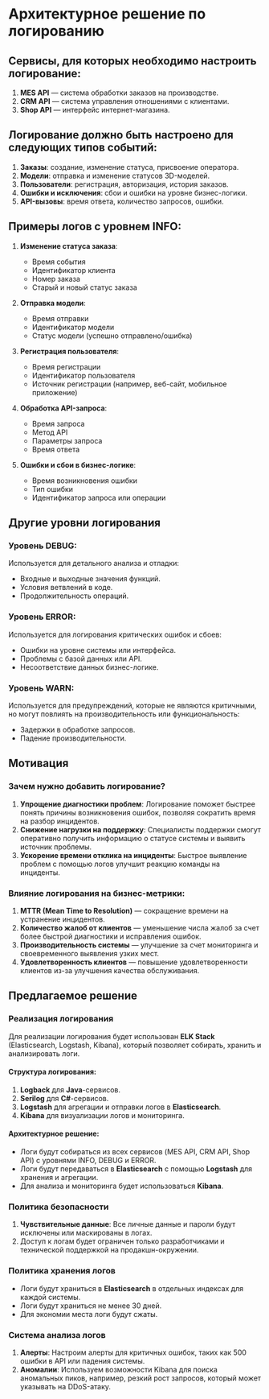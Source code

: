 # Архитектурное решение по логированию

## Сервисы, для которых необходимо настроить логирование:
1. **MES API** — система обработки заказов на производстве.
2. **CRM API** — система управления отношениями с клиентами.
3. **Shop API** — интерфейс интернет-магазина.

## Логирование должно быть настроено для следующих типов событий:
1. **Заказы**: создание, изменение статуса, присвоение оператора.
2. **Модели**: отправка и изменение статусов 3D-моделей.
3. **Пользователи**: регистрация, авторизация, история заказов.
4. **Ошибки и исключения**: сбои и ошибки на уровне бизнес-логики.
5. **API-вызовы**: время ответа, количество запросов, ошибки.

## Примеры логов с уровнем INFO:
1. **Изменение статуса заказа**:
    - Время события
    - Идентификатор клиента
    - Номер заказа
    - Старый и новый статус заказа

2. **Отправка модели**:
    - Время отправки
    - Идентификатор модели
    - Статус модели (успешно отправлено/ошибка)

3. **Регистрация пользователя**:
    - Время регистрации
    - Идентификатор пользователя
    - Источник регистрации (например, веб-сайт, мобильное приложение)

4. **Обработка API-запроса**:
    - Время запроса
    - Метод API
    - Параметры запроса
    - Время ответа

5. **Ошибки и сбои в бизнес-логике**:
    - Время возникновения ошибки
    - Тип ошибки
    - Идентификатор запроса или операции

## Другие уровни логирования

### Уровень DEBUG:
Используется для детального анализа и отладки:
- Входные и выходные значения функций.
- Условия ветвлений в коде.
- Продолжительность операций.

### Уровень ERROR:
Используется для логирования критических ошибок и сбоев:
- Ошибки на уровне системы или интерфейса.
- Проблемы с базой данных или API.
- Несоответствие данных бизнес-логике.

### Уровень WARN:
Используется для предупреждений, которые не являются критичными, но могут повлиять на производительность или функциональность:
- Задержки в обработке запросов.
- Падение производительности.

## Мотивация

### Зачем нужно добавить логирование?
1. **Упрощение диагностики проблем**: Логирование поможет быстрее понять причины возникновения ошибок, позволяя сократить время на разбор инцидентов.
2. **Снижение нагрузки на поддержку**: Специалисты поддержки смогут оперативно получить информацию о статусе системы и выявить источник проблемы.
3. **Ускорение времени отклика на инциденты**: Быстрое выявление проблем с помощью логов улучшит реакцию команды на инциденты.

### Влияние логирования на бизнес-метрики:
1. **MTTR (Mean Time to Resolution)** — сокращение времени на устранение инцидентов.
2. **Количество жалоб от клиентов** — уменьшение числа жалоб за счет более быстрой диагностики и исправления ошибок.
3. **Производительность системы** — улучшение за счет мониторинга и своевременного выявления узких мест.
4. **Удовлетворенность клиентов** — повышение удовлетворенности клиентов из-за улучшения качества обслуживания.

## Предлагаемое решение

### Реализация логирования

Для реализации логирования будет использован **ELK Stack** (Elasticsearch, Logstash, Kibana), который позволяет собирать, хранить и анализировать логи.

#### Структура логирования:
1. **Logback** для **Java**-сервисов.
2. **Serilog** для **C#**-сервисов.
3. **Logstash** для агрегации и отправки логов в **Elasticsearch**.
4. **Kibana** для визуализации логов и мониторинга.

#### Архитектурное решение:
- Логи будут собираться из всех сервисов (MES API, CRM API, Shop API) с уровнями INFO, DEBUG и ERROR.
- Логи будут передаваться в **Elasticsearch** с помощью **Logstash** для хранения и агрегации.
- Для анализа и мониторинга будет использоваться **Kibana**.

### Политика безопасности

1. **Чувствительные данные**: Все личные данные и пароли будут исключены или маскированы в логах.
2. Доступ к логам будет ограничен только разработчиками и технической поддержкой на продакшн-окружении.

### Политика хранения логов

- Логи будут храниться в **Elasticsearch** в отдельных индексах для каждой системы.
- Логи будут храниться не менее 30 дней.
- Для экономии места логи будут сжаты.

### Система анализа логов

1. **Алерты**: Настроим алерты для критичных ошибок, таких как 500 ошибки в API или падения системы.
2. **Аномалии**: Используем возможности Kibana для поиска аномальных пиков, например, резкий рост запросов, который может указывать на DDoS-атаку.